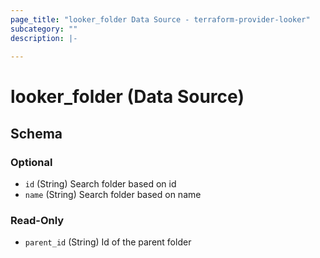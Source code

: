 ```yaml
---
page_title: "looker_folder Data Source - terraform-provider-looker"
subcategory: ""
description: |-
  
---
```

# looker_folder (Data Source)


<!-- schema generated by tfplugindocs -->
## Schema

### Optional

- `id` (String) Search folder based on id
- `name` (String) Search folder based on name

### Read-Only

- `parent_id` (String) Id of the parent folder
